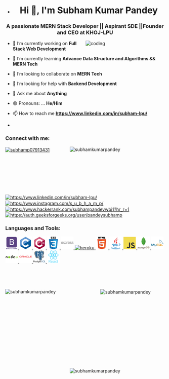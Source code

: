 
- <h1 align="center">Hi 👋, I'm Subham Kumar Pandey</h1>
<h3 align="center">A passionate MERN Stack Developer || Aspirant SDE ||Founder and CEO at KHOJ-LPU</h3>
<img align="right" alt="coding" width="250" src="https://media.giphy.com/media/XcXx0WlV7L9cMKhA6G/giphy.gif">

- 🔭 I’m currently working on **Full Stack Web Development**

- 🌱 I’m currently learning **Advance Data Structure and Algorithms && MERN Tech**

- 👯 I’m looking to collaborate on **MERN Tech**

- 🤝 I’m looking for help with **Backend Development**

- 💬 Ask me about **Anything**
- 😄 Pronouns: ... **He/Him**

- 📫 How to reach me **https://www.linkedin.com/in/subham-lpu/**
- 

<h3 align="left">Connect with me:</h3>
<img align="right" alt="subhamkumarpandey" src="https://camo.githubusercontent.com/410dd0b1b800cd1e13965237beee2a32474be978/68747470733a2f2f6d656469612e67697068792e636f6d2f6d656469612f4d3967624264396e6244724f5475314d71782f67697068792e676966" height = 150 width = 300 />
<p align="left">
<a href="https://twitter.com/subhamp07913431" target="blank"><img align="center" src="https://raw.githubusercontent.com/rahuldkjain/github-profile-readme-generator/master/src/images/icons/Social/twitter.svg" alt="subhamp07913431" height="30" width="40" /></a>
<a href="https://fb.com/https://www.linkedin.com/in/subham-lpu/" target="blank"><img align="center" src="https://raw.githubusercontent.com/rahuldkjain/github-profile-readme-generator/master/src/images/icons/Social/facebook.svg" alt="https://www.linkedin.com/in/subham-lpu/" height="30" width="40" /></a>
<a href="https://instagram.com/https://www.instagram.com/s_u_b_h_a_m_p/" target="blank"><img align="center" src="https://raw.githubusercontent.com/rahuldkjain/github-profile-readme-generator/master/src/images/icons/Social/instagram.svg" alt="https://www.instagram.com/s_u_b_h_a_m_p/" height="30" width="40" /></a>
<a href="https://www.hackerrank.com/https://www.hackerrank.com/subhampandeywbj1?hr_r=1" target="blank"><img align="center" src="https://raw.githubusercontent.com/rahuldkjain/github-profile-readme-generator/master/src/images/icons/Social/hackerrank.svg" alt="https://www.hackerrank.com/subhampandeywbj1?hr_r=1" height="30" width="40" /></a>
<a href="https://auth.geeksforgeeks.org/user/https://auth.geeksforgeeks.org/user/pandeysubhamp" target="blank"><img align="center" src="https://raw.githubusercontent.com/rahuldkjain/github-profile-readme-generator/master/src/images/icons/Social/geeks-for-geeks.svg" alt="https://auth.geeksforgeeks.org/user/pandeysubhamp" height="30" width="40" /></a>
</p>

<h3 align="left">Languages and Tools:</h3>
<p align="left"> <a href="https://getbootstrap.com" target="_blank"> <img src="https://raw.githubusercontent.com/devicons/devicon/master/icons/bootstrap/bootstrap-plain-wordmark.svg" alt="bootstrap" width="40" height="40"/> </a> <a href="https://www.cprogramming.com/" target="_blank"> <img src="https://raw.githubusercontent.com/devicons/devicon/master/icons/c/c-original.svg" alt="c" width="40" height="40"/> </a> <a href="https://www.w3schools.com/cpp/" target="_blank"> <img src="https://raw.githubusercontent.com/devicons/devicon/master/icons/cplusplus/cplusplus-original.svg" alt="cplusplus" width="40" height="40"/> </a> <a href="https://www.w3schools.com/css/" target="_blank"> <img src="https://raw.githubusercontent.com/devicons/devicon/master/icons/css3/css3-original-wordmark.svg" alt="css3" width="40" height="40"/> </a> <a href="https://expressjs.com" target="_blank"> <img src="https://raw.githubusercontent.com/devicons/devicon/master/icons/express/express-original-wordmark.svg" alt="express" width="40" height="40"/> </a> <a href="https://heroku.com" target="_blank"> <img src="https://www.vectorlogo.zone/logos/heroku/heroku-icon.svg" alt="heroku" width="40" height="40"/> </a> <a href="https://www.w3.org/html/" target="_blank"> <img src="https://raw.githubusercontent.com/devicons/devicon/master/icons/html5/html5-original-wordmark.svg" alt="html5" width="40" height="40"/> </a> <a href="https://www.java.com" target="_blank"> <img src="https://raw.githubusercontent.com/devicons/devicon/master/icons/java/java-original.svg" alt="java" width="40" height="40"/> </a> <a href="https://developer.mozilla.org/en-US/docs/Web/JavaScript" target="_blank"> <img src="https://raw.githubusercontent.com/devicons/devicon/master/icons/javascript/javascript-original.svg" alt="javascript" width="40" height="40"/> </a> <a href="https://www.mongodb.com/" target="_blank"> <img src="https://raw.githubusercontent.com/devicons/devicon/master/icons/mongodb/mongodb-original-wordmark.svg" alt="mongodb" width="40" height="40"/> </a> <a href="https://www.mysql.com/" target="_blank"> <img src="https://raw.githubusercontent.com/devicons/devicon/master/icons/mysql/mysql-original-wordmark.svg" alt="mysql" width="40" height="40"/> </a> <a href="https://nodejs.org" target="_blank"> <img src="https://raw.githubusercontent.com/devicons/devicon/master/icons/nodejs/nodejs-original-wordmark.svg" alt="nodejs" width="40" height="40"/> </a> <a href="https://www.oracle.com/" target="_blank"> <img src="https://raw.githubusercontent.com/devicons/devicon/master/icons/oracle/oracle-original.svg" alt="oracle" width="40" height="40"/> </a> <a href="https://www.postgresql.org" target="_blank"> <img src="https://raw.githubusercontent.com/devicons/devicon/master/icons/postgresql/postgresql-original-wordmark.svg" alt="postgresql" width="40" height="40"/> </a> <a href="https://reactjs.org/" target="_blank"> <img src="https://raw.githubusercontent.com/devicons/devicon/master/icons/react/react-original-wordmark.svg" alt="react" width="40" height="40"/> </a> </p>
<br>
<br>
<br>
   <p> 
<img align="left" src="https://github-readme-stats.vercel.app/api/top-langs?username=subhamkumarpandey&show_icons=true&locale=en&layout=compact" alt="subhamkumarpandey" height = 250 width = 300 />
  <img align="right" src="https://github-readme-streak-stats.herokuapp.com/?user=subhamkumarpandey&" alt="subhamkumarpandey" height = 300 width = 300/>
<img align="center" src="https://github-readme-stats.vercel.app/api?username=subhamkumarpandey&show_icons=true&locale=en" alt="subhamkumarpandey" height = 300 width = 300 />
</p>



